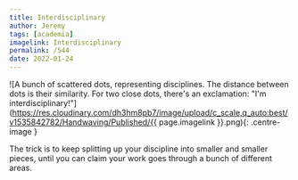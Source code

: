 ```yaml
---
title: Interdisciplinary
author: Jeremy
tags: [academia]
imagelink: Interdisciplinary
permalink: /544
date: 2022-01-24
---
```


![A bunch of scattered dots, representing disciplines. The distance between dots is their similarity. For two close dots, there's an exclamation: "I'm interdisciplinary!"](https://res.cloudinary.com/dh3hm8pb7/image/upload/c_scale,q_auto:best/v1535842782/Handwaving/Published/{{ page.imagelink }}.png){: .centre-image }

The trick is to keep splitting up your discipline into smaller and smaller pieces, until you can claim your work goes through a bunch of different areas.
